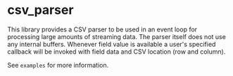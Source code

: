 csv_parser
==========

This library provides a CSV parser to be used in an event loop for processing large amounts of streaming data.
The parser itself does not use any internal buffers. Whenever field value is available a user's specified callback
will be invoked with field data and CSV location (row and column).

See ``examples`` for more information.
